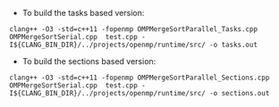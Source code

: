- To build the tasks based version:
```
clang++ -O3 -std=c++11 -fopenmp OMPMergeSortParallel_Tasks.cpp OMPMergeSortSerial.cpp  test.cpp -I${CLANG_BIN_DIR}/../projects/openmp/runtime/src/ -o tasks.out
```

- To build the sections based version:
```
clang++ -O3 -std=c++11 -fopenmp OMPMergeSortParallel_Sections.cpp OMPMergeSortSerial.cpp  test.cpp -I${CLANG_BIN_DIR}/../projects/openmp/runtime/src/ -o sections.out
```
